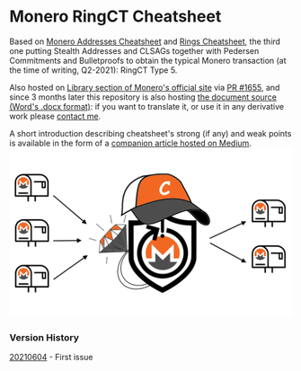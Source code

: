 # Monero RingCT Cheatsheet

Based on [Monero Addresses Cheatsheet](https://github.com/baro77/MoneroAddressesCS) and [Rings Cheatsheet](https://github.com/baro77/RingsCS), the third one putting Stealth Addresses and CLSAGs together with Pedersen Commitments and Bulletproofs to obtain the typical Monero transaction (at the time of writing, Q2-2021): RingCT Type 5.

Also hosted on [Library section of Monero's official site](https://www.getmonero.org/library/) via [PR #1655](https://github.com/monero-project/monero-site/pull/1655), and since 3 months later this repository is also hosting [the document source (Word's .docx format)](https://github.com/baro77/RctCS/blob/main/RctCheatsheet20210604.docx): if you want to translate it, or use it in any derivative work please [contact me](https://github.com/baro77).


A short introduction describing cheatsheet's strong (if any) and weak points is available in the form of a [companion article hosted on Medium](https://baro77.medium.com/monero-ringct-cheatsheet-8a9fcf580600?source=friends_link&sk=4504b16263b3beb4152498662bd4b9ae).
[![RingCT](featured.png)](https://baro77.medium.com/monero-ringct-cheatsheet-8a9fcf580600?source=friends_link&sk=4504b16263b3beb4152498662bd4b9ae)

### Version History

[20210604](https://github.com/baro77/RctCS/blob/main/RctCheatsheet20210604.pdf) - First issue
